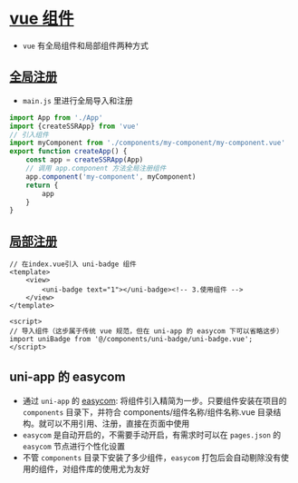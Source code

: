 # [vue 组件](https://uniapp.dcloud.net.cn/tutorial/vue3-components.html)
- `vue` 有全局组件和局部组件两种方式

## [全局注册](https://uniapp.dcloud.net.cn/tutorial/vue3-components.html#%E5%85%A8%E5%B1%80%E6%B3%A8%E5%86%8C)
- `main.js` 里进行全局导入和注册

```js
import App from './App'
import {createSSRApp} from 'vue'
// 引入组件
import myComponent from './components/my-component/my-component.vue'
export function createApp() {
    const app = createSSRApp(App)
    // 调用 app.component 方法全局注册组件
    app.component('my-component', myComponent)
    return {
        app
    }
}
```

## [局部注册](https://uniapp.dcloud.net.cn/tutorial/vue3-components.html#%E5%B1%80%E9%83%A8%E6%B3%A8%E5%86%8C)
```VUE
// 在index.vue引入 uni-badge 组件
<template>
    <view>
        <uni-badge text="1"></uni-badge><!-- 3.使用组件 -->
    </view>
</template>

<script>
// 导入组件（这步属于传统 vue 规范，但在 uni-app 的 easycom 下可以省略这步）
import uniBadge from '@/components/uni-badge/uni-badge.vue';
</script>
```

## uni-app 的 easycom
- 通过 `uni-app` 的 [easycom]([easycom](https://uniapp.dcloud.net.cn/collocation/pages.html#easycom)): 将组件引入精简为一步。只要组件安装在项目的 `components` 目录下，并符合 components/组件名称/组件名称.vue 目录结构。就可以不用引用、注册，直接在页面中使用
- `easycom` 是自动开启的，不需要手动开启，有需求时可以在 `pages.json` 的 `easycom` 节点进行个性化设置
- 不管 `components` 目录下安装了多少组件，`easycom` 打包后会自动剔除没有使用的组件，对组件库的使用尤为友好
